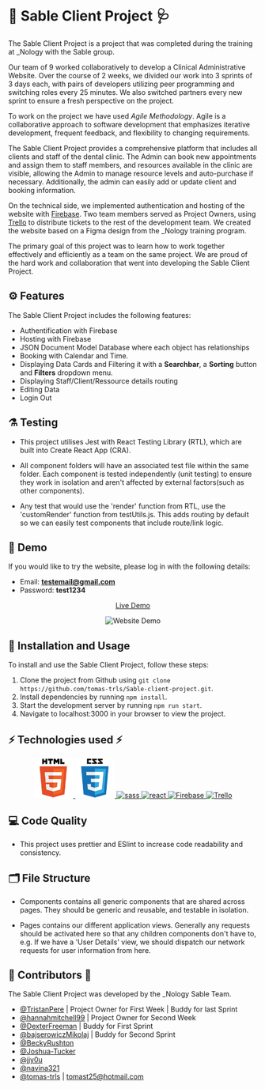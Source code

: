 # 🌟 Sable Client Project 🩺

The Sable Client Project is a project that was completed during the training at _Nology with the Sable group. 

Our team of 9 worked collaboratively to develop a Clinical Administrative Website. Over the course of 2 weeks, we divided our work into 3 sprints of 3 days each, with pairs of developers utilizing peer programming and switching roles every 25 minutes. We also switched partners every new sprint to ensure a fresh perspective on the project.

To work on the project we have used *Agile Methodology*. Agile is a collaborative approach to software development that emphasizes iterative development, frequent feedback, and flexibility to changing requirements.

The Sable Client Project provides a comprehensive platform that includes all clients and staff of the dental clinic. The Admin can book new appointments and assign them to staff members, and resources available in the clinic are visible, allowing the Admin to manage resource levels and auto-purchase if necessary. Additionally, the admin can easily add or update client and booking information.

On the technical side, we implemented authentication and hosting of the website with <a href="https://firebase.google.com/">Firebase</a>. Two team members served as Project Owners, using <a href="https://trello.com/">Trello</a> to distribute tickets to the rest of the development team. We created the website based on a Figma design from the _Nology training program.

The primary goal of this project was to learn how to work together effectively and efficiently as a team on the same project. We are proud of the hard work and collaboration that went into developing the Sable Client Project.

## ⚙️ Features

The Sable Client Project includes the following features:

- Authentification with Firebase
- Hosting with Firebase
- JSON Document Model Database where each object has relationships
- Booking with Calendar and Time.
- Displaying Data Cards and Filtering it with a **Searchbar**, a **Sorting** button and **Filters** dropdown menu.
- Displaying Staff/Client/Ressource details routing
- Editing Data 
- Login Out

## ⚗️ Testing 

- This project utilises Jest with React Testing Library (RTL), which are built into Create React App (CRA).

- All component folders will have an associated test file within the same folder. Each component is tested independently (unit testing) to ensure they work in isolation and aren't affected by external factors(such as other components).

- Any test that would use the 'render' function from RTL, use the 'customRender' function from testUtils.js. This adds routing by default so we can easily test components that include route/link logic.

## 🔮 Demo  

If you would like to try the website, please log in with the following details:   
  - Email: **testemail@gmail.com**
  - Password: **test1234**
  
<div align="center">

  [Live Demo](https://sable-client-project-61725.firebaseapp.com/)
  
  ![Website Demo](http://g.recordit.co/WIwfRH8vX0.gif)
</div>



## 💾 Installation and Usage 
To install and use the Sable Client Project, follow these steps:

1. Clone the project from Github using ```git clone https://github.com/tomas-trls/Sable-client-project.git```.
2. Install dependencies by running ```npm install```.
3. Start the development server by running ```npm run start```.
4. Navigate to localhost:3000 in your browser to view the project.

## ⚡️ Technologies used ⚡️
<p align="center">
<a href="https://www.w3.org/html/" target="_blank" rel="noreferrer"> <img src="https://raw.githubusercontent.com/devicons/devicon/master/icons/html5/html5-original-wordmark.svg" alt="html5" width="80" height="80"/> </a> 
 <a href="https://www.w3schools.com/css/" target="_blank" rel="noreferrer"> <img src="https://raw.githubusercontent.com/devicons/devicon/master/icons/css3/css3-original-wordmark.svg" alt="css3" width="80" height="80"/> </a> <a href="https://sass-lang.com/" target="_blank" rel="noreferrer"> <img src="https://www.vectorlogo.zone/logos/sass-lang/sass-lang-icon.svg" alt="sass" width="80" height="80"/> </a>
 <a href="https://reactjs.org/" target="_blank" rel="noreferrer"><img src="https://www.vectorlogo.zone/logos/reactjs/reactjs-icon.svg" alt="react" width="80 height="80"/> </a>
<a href="https://firebase.google.com/" target="_blank" rel="noreferrer"><img src="https://www.vectorlogo.zone/logos/firebase/firebase-icon.svg" alt="Firebase" width="80 height="80"/> </a>
<a href="https://trello.com/" target="_blank" rel="noreferrer"><img src="https://www.vectorlogo.zone/logos/trello/trello-icon.svg" alt="Trello" width="80 height="80"/> </a>

</p>



## 💻 Code Quality 

- This project uses prettier and ESlint to increase code readability and consistency.

## 🗂️ File Structure 

- Components contains all generic components that are shared across pages. They should be generic and reusable, and testable in isolation.

- Pages contains our different application views. Generally any requests should be activated here so that any children components don't have to, e.g. If we have a 'User Details' view, we should dispatch our network requests for user information from here.

## 💎 Contributors 💎
The Sable Client Project was developed by the _Nology Sable Team.

- [@TristanPere](https://github.com/TristanPere) | Project Owner for First Week | Buddy for last Sprint
- [@hannahmitchell99](https://github.com/hannahmitchell99) | Project Owner for Second Week
- [@DexterFreeman](https://github.com/DexterFreeman) | Buddy for First Sprint
- [@bajserowiczMikolaj](https://github.com/bajserowiczMikolaj) | Buddy for Second Sprint
- [@BeckyRushton](https://github.com/BeckyRushton)
- [@Joshua-Tucker](https://github.com/Joshua-Tucker)
- [@jjy0u](https://github.com/jjy0u)
- [@navina321](https://github.com/navina321)
- [@tomas-trls](https://github.com/tomas-trls) | tomast25@hotmail.com








